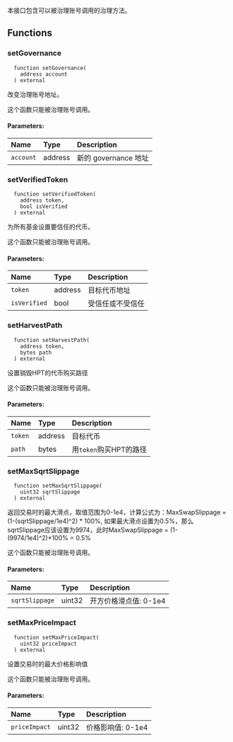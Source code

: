 本接口包含可以被治理账号调用的治理方法。

## Functions
### setGovernance
```solidity
  function setGovernance(
    address account
  ) external
```
改变治理账号地址。

这个函数只能被治理账号调用。

#### Parameters:
| Name | Type | Description                                                          |
| :--- | :--- | :------------------------------------------------------------------- |
|`account` | address | 新的 governance 地址

### setVerifiedToken
```solidity
  function setVerifiedToken(
    address token,
    bool isVerified
  ) external
```
为所有基金设置要信任的代币。

这个函数只能被治理账号调用。

#### Parameters:
| Name | Type | Description                                                          |
| :--- | :--- | :------------------------------------------------------------------- |
|`token` | address | 目标代币地址
|`isVerified` | bool | 受信任或不受信任

### setHarvestPath
```solidity
  function setHarvestPath(
    address token,
    bytes path
  ) external
```
设置销毁HPT的代币购买路径

这个函数只能被治理账号调用。

#### Parameters:
| Name | Type | Description                                                          |
| :--- | :--- | :------------------------------------------------------------------- |
|`token` | address | 目标代币
|`path` | bytes | 用`token`购买HPT的路径

### setMaxSqrtSlippage
```solidity
  function setMaxSqrtSlippage(
    uint32 sqrtSlippage
  ) external
```
返回交易时的最大滑点，取值范围为0-1e4，计算公式为：MaxSwapSlippage = (1-(sqrtSlippage/1e4)^2) * 100%,
如果最大滑点设置为0.5%，那么sqrtSlippage应该设置为9974，此时MaxSwapSlippage = (1-(9974/1e4)^2)*100% = 0.5%

这个函数只能被治理账号调用。

#### Parameters:
| Name | Type | Description                                                          |
| :--- | :--- | :------------------------------------------------------------------- |
|`sqrtSlippage` | uint32 | 开方价格滑点值: 0-1e4

### setMaxPriceImpact
```solidity
  function setMaxPriceImpact(
    uint32 priceImpact
  ) external
```
设置交易时的最大价格影响值

这个函数只能被治理账号调用。

#### Parameters:
| Name | Type | Description                                                          |
| :--- | :--- | :------------------------------------------------------------------- |
|`priceImpact` | uint32 | 价格影响值: 0-1e4


